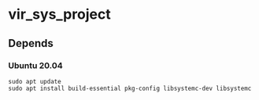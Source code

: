 # vir_sys_project

## Depends

### Ubuntu 20.04

```
sudo apt update
sudo apt install build-essential pkg-config libsystemc-dev libsystemc
```
